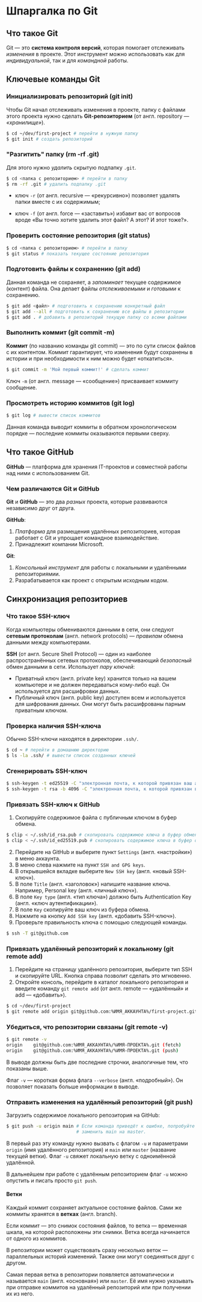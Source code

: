 # Шпаргалка по Git

## Что такое Git

Git — это **система контроля версий**, которая помогает отслеживать *изменения* в проекте. Этот инструмент можно использовать как для *индивидуальной*, так и для *командной* работы.

## Ключевые команды Git

### Инициализировать репозиторий (git init)

Чтобы Git начал отслеживать изменения в проекте, папку с файлами этого проекта нужно сделать __Git-репозиторием__ (от англ. repository — _«хранилище»_).

```bash
$ cd ~/dev/first-project # перейти в нужную папку
$ git init # создать репозиторий 
```

### "Разгитить" папку (rm -rf .git)

Для этого нужно *удалить* скрытую подпапку `.git`.

```bash
$ cd <папка с репозиторием> # перейти в папку
$ rm -rf .git # удалить подпапку .git 
```

* ключ `-r` (от англ. recursive — «рекурсивно») позволяет удалять папки вместе с их содержимым;

* ключ `-f` (от англ. force — «заставить») избавит вас от вопросов вроде «Вы точно хотите удалить этот файл? А этот? И этот тоже?».

### Проверить состояние репозитория (git status)

```bash
$ cd <папка с репозиторием> # перейти в папку
$ git status # показать текущее состояние репозитория 
```

### Подготовить файлы к сохранению (git add)

Данная команда не сохраняет, а *запоминает* текущее содержимое (контент) файла. Она делает файлы *отслеживаемыми* и *готовыми* к сохранению.

```bash
$ git add <файл> # подготовить к сохранению конкретный файл
$ git add --all # подготовить к сохранению все файлы в репозитории
$ git add . # добавить в репозиторий текущую папку со всеми файлами
```

### Выполнить коммит (git commit -m)

**Коммит** (по названию команды git commit) — это по сути список файлов с их контентом. Коммит гарантирует, что изменения будут сохранены в истории и при необходимости к ним можно будет «откатиться».

```bash
$ git commit -m 'Мой первый коммит!' # сделать коммит
```

Ключ `-m` (от англ. message — «сообщение») присваивает коммиту сообщение.

### Просмотреть историю коммитов (git log)

```bash
$ git log # вывести список коммитов
```

Данная команда выводит коммиты в обратном хронологическом порядке — последние коммиты оказываются первыми сверху.

## Что такое GitHub

**GitHub** — платформа для хранения IT-проектов и совместной работы над ними с использованием Git.

### Чем различаются Git и GitHub

**Git** и **GitHub** — это два *разных* проекта, которые развиваются независимо друг от друга. 

**GitHub**:
1. *Платформа* для размещения удалённых репозиториев, которая работает с Git и упрощает командное взаимодействие.
2. Принадлежит компании Microsoft.

**Git**:
1. *Консольный инструмент* для работы с локальными и удалёнными репозиториямии.
2. Разрабатывается как проект с открытым исходным кодом.

## Синхронизация репозиториев

### Что такое SSH-ключ

Когда компьютеры обмениваются данными в сети, они следуют **сетевым протоколам** (англ. network protocols) — *правилам* обмена данными между компьютерами.

**SSH** (от англ. Secure Shell Protocol) — один из наиболее распространённых сетевых протоколов, обеспечивающий *безопасный* обмен данными в сети. Использует *пару ключей*: 
* Приватный ключ (англ. private key) хранится только на вашем компьютере и не должен передаваться кому-либо ещё. Он используется для расшифровки данных.
* Публичный ключ (англ. public key) доступен всем и используется для шифрования данных. Они могут быть расшифрованы парным приватным ключом.

### Проверка наличия SSH-ключа

Обычно SSH-ключи находятся в директории `.ssh/`. 

```bash
$ cd ~ # перейти в домашнюю директорию
$ ls -la .ssh/ # вывести список созданных ключей 
``` 

### Сгенерировать SSH-ключ

```bash
$ ssh-keygen -t ed25519 -C "электронная почта, к которой привязан ваш аккаунт на GitHub" # с использованием алгоритма шифрования ed25519
$ ssh-keygen -t rsa -b 4096 -C "электронная почта, к которой привязан ваш аккаунт на GitHub" # с использованием алгоритма шифрования rsa
```

### Привязать SSH-ключ к GitHub

1. Скопируйте содержимое файла с публичным ключом в буфер обмена.

```bash
$ clip < ~/.ssh/id_rsa.pub # скопировать содержимое ключа в буфер обмена для rsa
$ clip < ~/.ssh/id_ed25519.pub # скопировать содержимое ключа в буфер обмена для ed25519
```

2. Перейдите на GitHub и выберите пункт `Settings` (англ. «настройки») в меню аккаунта.
3. В меню слева нажмите на пункт `SSH and GPG keys`.
4. В открывшейся вкладке выберите `New SSH key` (англ. «новый SSH-ключ»).
5. В поле `Title` (англ. «заголовок») напишите название ключа. Например, Personal key (англ. «личный ключ»).
6. В поле `Key type` (англ. «тип ключа») должно быть Authentication Key (англ. «ключ аутентификации»).
7. В поле `Key` скопируйте ваш ключ из буфера обмена.
8. Нажмите на кнопку `Add SSH key` (англ. «добавить SSH-ключ»).
9. Проверьте правильность ключа с помощью следующей команды.

```bash
$ ssh -T git@github.com 
```

### Привязать удалённый репозиторий к локальному (git remote add)

1. Перейдите на страницу удалённого репозитория, выберите тип SSH и скопируйте URL. Кнопка справа позволит сделать это мгновенно.
2. Откройте консоль, перейдите в каталог локального репозитория и введите команду `git remote add` (от англ. remote — «удалённый» и add — «добавить»).

```bash
$ cd ~/dev/first-project
$ git remote add origin git@github.com:%ИМЯ_АККАУНТА%/first-project.git
```

### Убедиться, что репозитории связаны (git remote -v)

```bash
$ git remote -v
origin    git@github.com:%ИМЯ_АККАУНТА%/%ИМЯ-ПРОЕКТА%.git (fetch)
origin    git@github.com:%ИМЯ_АККАУНТА%/%ИМЯ-ПРОЕКТА%.git (push) 
```

В выводе должны быть две последние строчки, аналогичные тем, что показаны выше.

Флаг `-v` — короткая форма флага `--verbose` (англ. «подробный»). Он позволяет показать больше информации в выводе.

### Отправить изменения на удалённый репозиторий (git push)

Загрузить содержимое локального репозитория на GitHub:

```bash
$ git push -u origin main # Если команда приведёт к ошибке, попробуйте 
                          # заменить main на master.
```

В первый раз эту команду нужно вызвать с флагом `-u` и параметрами `origin` (имя удалённого репозитория) и `main` или `master` (название текущей ветки). Флаг `-u` свяжет локальную ветку с одноимённой удалённой. 

В дальнейшем при работе с удалённым репозиторием флаг `-u` можно опустить и писать просто `git push`.

#### Ветки

Каждый коммит сохраняет актуальное состояние файлов. Сами же коммиты хранятся в **ветках** (англ. branch).

Если коммит — это снимок состояния файлов, то ветка — временная шкала, на которой расположены эти снимки. Ветка всегда начинается от одного из коммитов.

В репозитории может существовать сразу несколько веток — параллельных историй изменений. Также они могут соединяться друг с другом.

Самая первая ветка в репозитории появляется автоматически и называется `main` (англ. «основная») или `master`. Её имя нужно указывать при отправке коммитов на удалённый репозиторий или при получении их из него.